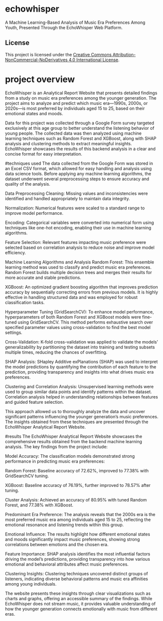 # echowhisper
A Machine Learning-Based Analysis of Music Era Preferences Among Youth, Presented Through the EchoWhisper Web Platform.
## License

This project is licensed under the [Creative Commons Attribution-NonCommercial-NoDerivatives 4.0 International License](https://creativecommons.org/licenses/by-nc-nd/4.0/).
# project overview
EchoWhisper is an Analytical Report Website that presents detailed findings from a study on music era preferences among the younger generation. The project aims to analyze and predict which music era—1990s, 2000s, or 2020s—is most preferred by individuals aged 15 to 25, based on their emotional states and moods.

Data for this project was collected through a Google Form survey targeted exclusively at this age group to better understand the listening behavior of young people. The collected data was then analyzed using machine learning techniques such as Random Forest and XGBoost, along with SHAP analysis and clustering methods to extract meaningful insights. EchoWhisper showcases the results of this backend analysis in a clear and concise format for easy interpretation.

#techniques used
The data collected from the Google Form was stored in an Excel CSV format, which allowed for easy handling and analysis using data science tools. Before applying any machine learning algorithms, the dataset underwent several preprocessing steps to ensure accuracy and quality of the analysis.

Data Preprocessing
Cleaning: Missing values and inconsistencies were identified and handled appropriately to maintain data integrity.

Normalization: Numerical features were scaled to a standard range to improve model performance.

Encoding: Categorical variables were converted into numerical form using techniques like one-hot encoding, enabling their use in machine learning algorithms.

Feature Selection: Relevant features impacting music preference were selected based on correlation analysis to reduce noise and improve model efficiency.

Machine Learning Algorithms and Analysis
Random Forest:
This ensemble learning method was used to classify and predict music era preferences. Random Forest builds multiple decision trees and merges their results for more accurate and stable predictions.

XGBoost:
An optimized gradient boosting algorithm that improves prediction accuracy by sequentially correcting errors from previous models. It is highly effective in handling structured data and was employed for robust classification tasks.

Hyperparameter Tuning (GridSearchCV):
To enhance model performance, hyperparameters of both Random Forest and XGBoost models were fine-tuned using GridSearchCV. This method performs exhaustive search over specified parameter values using cross-validation to find the best model settings.

Cross-Validation:
K-fold cross-validation was applied to validate the models’ generalizability by partitioning the dataset into training and testing subsets multiple times, reducing the chances of overfitting.

SHAP Analysis:
SHapley Additive exPlanations (SHAP) was used to interpret the model predictions by quantifying the contribution of each feature to the prediction, providing transparency and insights into what drives music era preferences.

Clustering and Correlation Analysis:
Unsupervised learning methods were used to group similar data points and identify patterns within the dataset. Correlation analysis helped in understanding relationships between features and guided feature selection.

This approach allowed us to thoroughly analyze the data and uncover significant patterns influencing the younger generation’s music preferences. The insights obtained from these techniques are presented through the EchoWhisper Analytical Report Website.

#results
The EchoWhisper Analytical Report Website showcases the comprehensive results obtained from the backend machine learning analysis. The key findings from the project include:

Model Accuracy:
The classification models demonstrated strong performance in predicting music era preferences:

Random Forest: Baseline accuracy of 72.62%, improved to 77.38% with GridSearchCV tuning.

XGBoost: Baseline accuracy of 76.19%, further improved to 78.57% after tuning.

Cluster Analysis: Achieved an accuracy of 80.95% with tuned Random Forest, and 77.38% with XGBoost.

Predominant Era Preference:
The analysis reveals that the 2000s era is the most preferred music era among individuals aged 15 to 25, reflecting the emotional resonance and listening trends within this group.

Emotional Influence:
The results highlight how different emotional states and moods significantly impact music preferences, showing strong correlations between emotions and the chosen era.

Feature Importance:
SHAP analysis identifies the most influential factors driving the model’s predictions, providing transparency into how various emotional and behavioral attributes affect music preferences.

Clustering Insights:
Clustering techniques uncovered distinct groups of listeners, indicating diverse behavioral patterns and music era affinities among young individuals.

The website presents these insights through clear visualizations such as charts and graphs, offering an accessible summary of the findings. While EchoWhisper does not stream music, it provides valuable understanding of how the younger generation connects emotionally with music from different eras.
